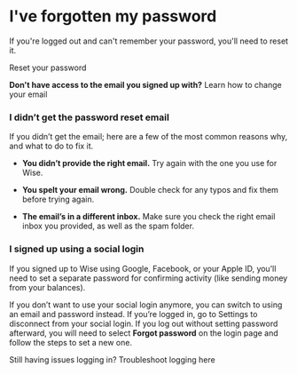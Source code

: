 # I've forgotten my password

If you're logged out and can't remember your password, you'll need to reset it.

Reset your password

 **Don't have access to the email you signed up with?** Learn how to change your email

### I didn’t get the password reset email

If you didn’t get the email; here are a few of the most common reasons why, and what to do to fix it.

  *  **You didn’t provide the right email.** Try again with the one you use for Wise. 

  * **You spelt your email wrong.** Double check for any typos and fix them before trying again.

  *  **The email’s in a different inbox.** Make sure you check the right email inbox you provided, as well as the spam folder.




### I signed up using a social login

If you signed up to Wise using Google, Facebook, or your Apple ID, you’ll need to set a separate password for confirming activity (like sending money from your balances).

If you don’t want to use your social login anymore, you can switch to using an email and password instead. If you’re logged in, go to Settings to disconnect from your social login. If you log out without setting password afterward, you will need to select **Forgot password** on the login page and follow the steps to set a new one.

Still having issues logging in? Troubleshoot logging here